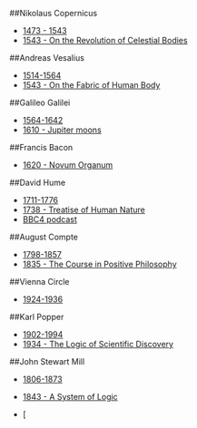 

##Nikolaus Copernicus
- [1473 - 1543](https://en.wikipedia.org/wiki/Nicolaus_Copernicus)
- [1543 - On the Revolution of Celestial Bodies](https://en.wikipedia.org/wiki/De_revolutionibus_orbium_coelestium)

##Andreas Vesalius
- [1514-1564](https://en.wikipedia.org/wiki/Andreas_Vesalius)
- [1543 - On the Fabric of Human Body](https://en.wikipedia.org/wiki/De_humani_corporis_fabrica)

##Galileo Galilei
- [1564-1642](https://en.wikipedia.org/wiki/Galileo_Galilei)  
- [1610 - Jupiter moons](https://en.wikipedia.org/wiki/Galilean_moons)

 ##Francis Bacon
- [1620 - Novum Organum](https://en.wikipedia.org/wiki/Novum_Organum) 
 
##David Hume
- [1711-1776](https://en.wikipedia.org/wiki/David_Hume) 
- [1738 - Treatise of Human Nature](https://en.wikipedia.org/wiki/A_Treatise_of_Human_Nature)  
- [BBC4 podcast](http://www.bbc.co.uk/programmes/b015cpfp) 

##August Compte 
- [1798-1857](https://en.wikipedia.org/wiki/Auguste_Comte)  
- [1835 - The Course in Positive Philosophy](https://en.wikipedia.org/wiki/The_Course_in_Positive_Philosophy) 

##Vienna Circle
- [1924-1936](https://en.wikipedia.org/wiki/Vienna_Circle)  

##Karl Popper
- [1902-1994](https://en.wikipedia.org/wiki/Karl_Popper)
- [1934 - The Logic of Scientific Discovery](https://en.wikipedia.org/wiki/The_Logic_of_Scientific_Discovery) 
 


##John Stewart Mill
- [1806-1873](https://en.wikipedia.org/wiki/John_Stuart_Mill) 
- [1843 - A System of Logic](https://en.wikipedia.org/wiki/A_System_of_Logic)  




- [